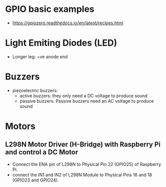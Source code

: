 # GPIO basic examples
- https://gpiozero.readthedocs.io/en/latest/recipes.html

# Light Emiting Diodes (LED)
- Longer leg: +ve anode end

# Buzzers
- piezoelectric buzzers: 
    + active buzzers: they only need a DC voltage to produce sound
    + passive buzzers: Passive buzzers need an AC voltage to produce sound

# Motors
## L298N Motor Driver (H-Bridge) with Raspberry Pi and control a DC Motor
- Connect the ENA pin of L298N to Physical Pin 22 (GPIO25) of Raspberry Pi.
- connect the IN1 and IN2 of L298N Module to Physical Pins 16 and 18 (GPIO23 and GPIO24).